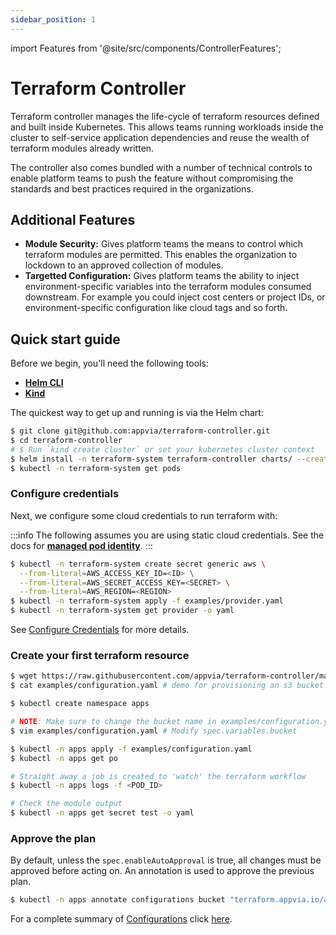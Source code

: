 ```yaml
---
sidebar_position: 1
---
```

import Features from '@site/src/components/ControllerFeatures';

# Terraform Controller

Terraform controller manages the life-cycle of terraform resources defined and built inside Kubernetes. This allows teams running workloads inside the cluster to self-service application dependencies and reuse the wealth of terraform modules already written.

The controller also comes bundled with a number of technical controls to enable platform teams to push the feature without compromising the standards and best practices required in the organizations.

<Features/>

## Additional Features

* **Module Security:** Gives platform teams the means to control which terraform modules are permitted. This enables the organization to lockdown to an approved collection of modules.
* **Targetted Configuration:** Gives platform teams the ability to inject environment-specific variables into the terraform modules consumed downstream. For example you could inject cost centers or project IDs, or environment-specific configuration like cloud tags and so forth.

## Quick start guide

Before we begin, you'll need the following tools:

* **[Helm CLI](https://helm.sh/docs/intro/install/)**
* **[Kind](https://kind.sigs.k8s.io/)**

The quickest way to get up and running is via the Helm chart:

```bash
$ git clone git@github.com:appvia/terraform-controller.git
$ cd terraform-controller
# $ Run `kind create cluster` or set your kubernetes cluster context
$ helm install -n terraform-system terraform-controller charts/ --create-namespace
$ kubectl -n terraform-system get pods
```

### Configure credentials

Next, we configure some cloud credentials to run terraform with:

:::info
The following assumes you are using static cloud credentials. See the docs for [**managed pod identity**](admin/providers#configuring-injected-identity).
:::

```bash
$ kubectl -n terraform-system create secret generic aws \
  --from-literal=AWS_ACCESS_KEY_ID=<ID> \
  --from-literal=AWS_SECRET_ACCESS_KEY=<SECRET> \
  --from-literal=AWS_REGION=<REGION>
$ kubectl -n terraform-system apply -f examples/provider.yaml
$ kubectl -n terraform-system get provider -o yaml
```

See [Configure Credentials](admin/providers.md) for more details.

### Create your first terraform resource

```bash
$ wget https://raw.githubusercontent.com/appvia/terraform-controller/master/examples/configuration.yaml
$ cat examples/configuration.yaml # demo for provisioning an s3 bucket

$ kubectl create namespace apps

# NOTE: Make sure to change the bucket name in examples/configuration.yaml
$ vim examples/configuration.yaml # Modify spec.variables.bucket

$ kubectl -n apps apply -f examples/configuration.yaml
$ kubectl -n apps get po

# Straight away a job is created to 'watch' the terraform workflow
$ kubectl -n apps logs -f <POD_ID>

# Check the module output
$ kubectl -n apps get secret test -o yaml
```

### Approve the plan

By default, unless the `spec.enableAutoApproval` is true, all changes must be approved before acting on. An annotation is used to approve the previous plan.

```bash
$ kubectl -n apps annotate configurations bucket "terraform.appvia.io/apply"=true --overwrite
```

For a complete summary of [Configurations](reference/configurations.terraform.appvia.io.md) click [here](developer/configuration.md).
